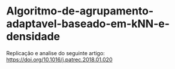 # Algoritmo-de-agrupamento-adaptavel-baseado-em-kNN-e-densidade
Replicação e analise do seguinte artigo: https://doi.org/10.1016/j.patrec.2018.01.020
